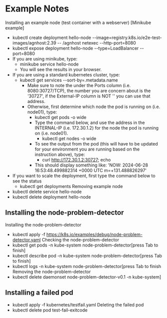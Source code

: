 # Example Notes
Installing an example node (test container with a webserver) [Minikube example]
-  kubectl create deployment hello-node --image=registry.k8s.io/e2e-test-images/agnhost:2.39 -- /agnhost netexec --http-port=8080
-  kubectl expose deployment hello-node --type=LoadBalancer --port=8080
- If you are using minikube, type: 
  -  minikube service hello-node
  - You will see the results in your browser.
- If you are using a standard kubernetes cluster, type:  
  - kubectl get services --sort-by=.metadata.name
    - Make sure to note the under the Ports column (i.e. 8080:30727/TCP), the number you are concern about is the '30727', if the External-IP column is NOT '<pending>' you can use that address.
    - Otherwise, first determine which node the pod is running on (i.e. node01), type:
      - kubectl get pods -o wide
      - Type the command below, and use the address in the INTERNAL-IP (i.e. 172.30.1.2) for the node the pod is running on (i.e. node01).
        - kubectl get nodes -o wide
      - To see the output from the pod (this will have to be updated for your environment you are running based on the instruction above), type: 
        - curl http://172.30.1.2:30727; echo
      - This should display something like: 'NOW: 2024-06-28 16:53:48.499882314 +0000 UTC m=+131.488826297'
- If you want to scale the deployment, first type the command below to see the status
  - kubectl get deployments
Removing example node
-  kubectl delete service hello-node
-  kubectl delete deployment hello-node

##  Installing the node-problem-detector
Installing the node-problem-detector
- kubectl apply -f https://k8s.io/examples/debug/node-problem-detector.yaml
Checking the node-problem-detector
-  kubectl get pods -n kube-system node-problem-detector[press Tab to finish]
-  kubectl describe pod -n kube-system node-problem-detector[press Tab to finish]
-  kubectl logs -n kube-system node-problem-detector[press Tab to finish
 Removing the node-problem-detector
- kubectl delete daemonset node-problem-detector-v0.1 -n kube-system]

## Installing a failed pod
- kubectl apply -f kubernetes/testfail.yaml
Deleting the failed pod
- kubectl delete pod test-fail-exitcode
